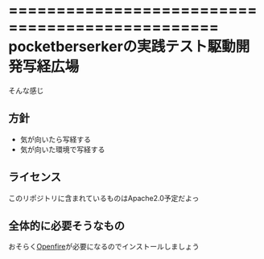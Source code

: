 ================================================
pocketberserkerの実践テスト駆動開発写経広場
================================================

そんな感じ

方針
----------------

* 気が向いたら写経する
* 気が向いた環境で写経する

ライセンス
----------------

このリポジトリに含まれているものはApache2.0予定だよっ


全体的に必要そうなもの
----------------------------

おそらく[Openfire][openfire]が必要になるのでインストールしましょう

[openfire]: http://www.igniterealtime.org/projects/openfire/
